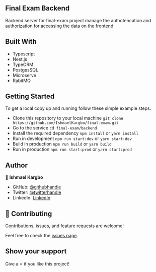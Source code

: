 ## Final Exam Backend

Backend server for final-exam project manage the authotencation and authorization for accessing the data on the frontend

## Built With

- Typescript
- Nest.js
- TypeORM
- PostgesSQL
- Microserve
- RabitMQ

## Getting Started

To get a local copy up and running follow these simple example steps.

- Clone this repository to your local machine
`git clone https://github.com/IshmaelKargbo/final-exam.git`
- Go to the service
`cd final-exam/backend`
- Install the required dependency
`npm install` or `yarn install`
- Run in development
`npm run start:dev` or `yarn start:dev`
- Build in production
`npm run build` or `yarn build`
- Run in production
`npm run start:prod` or `yarn start:prod`

## Author   

👤 **Ishmael Kargbo**

- GitHub: [@githubhandle](https://github.com/ishmaelkargbo)
- Twitter: [@twitterhandle](https://twitter.com/ishodev)
- LinkedIn: [LinkedIn](https://www.linkedin.com/in/ishmael-kargbo-503660169)

## 🤝 Contributing

Contributions, issues, and feature requests are welcome!

Feel free to check the [issues page](https://github.com/IshmaelKargbo/fix-exam/issues).

## Show your support

Give a ⭐️ if you like this project!

